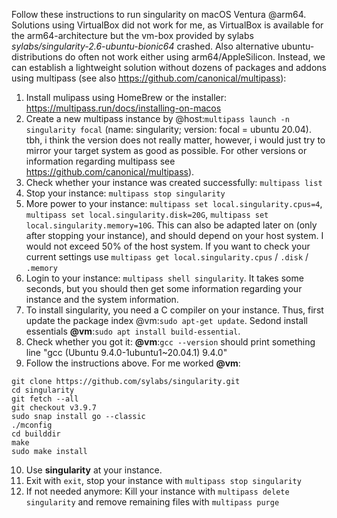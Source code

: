 Follow these instructions to run singularity on macOS Ventura @arm64. Solutions using VirtualBox did not work for me, as VirtualBox is available for the arm64-architecture but the vm-box provided by sylabs *sylabs/singularity-2.6-ubuntu-bionic64* crashed. Also alternative ubuntu-distributions do often not work either using arm64/AppleSilicon. Instead, we can establish a lightweight solution without dozens of packages and addons using multipass (see also https://github.com/canonical/multipass):

1. Install mulipass using HomeBrew or the installer: https://multipass.run/docs/installing-on-macos
2. Create a new multipass instance by @host:`multipass launch -n singularity focal` (name: singularity; version: focal = ubuntu 20.04). tbh, i think the version does not really matter, however, i would just try to mirror your target system as good as possible. For other versions or information regarding multipass see https://github.com/canonical/multipass).
3. Check whether your instance was created successfully: `multipass list`
4. Stop your instance: `multipass stop singularity`
5. More power to your instance: `multipass set local.singularity.cpus=4`, `multipass set local.singularity.disk=20G`, `multipass set local.singularity.memory=10G`. This can also be adapted later on (only after stopping your instance), and should depend on your host system. I would not exceed 50% of the host system. If you want to check your current settings use `multipass get local.singularity.cpus` / `.disk` / `.memory`
6. Login to your instance: `multipass shell singularity`. It takes some seconds, but you should then get some information regarding your instance and the system information.
7. To install singularity, you need a C compiler on your instance. Thus, first update the package index @vm:`sudo apt-get update`. Sedond install essentials **@vm**:`sudo apt install build-essential`.
8. Check whether you got it: **@vm**:`gcc --version` should print something line "gcc (Ubuntu 9.4.0-1ubuntu1~20.04.1) 9.4.0"
9. Follow the instructions above. For me worked **@vm**:
```shell
git clone https://github.com/sylabs/singularity.git
cd singularity
git fetch --all
git checkout v3.9.7
sudo snap install go --classic
./mconfig
cd builddir
make
sudo make install
```
10. Use **singularity** at your instance.
11. Exit with `exit`, stop your instance with `multipass stop singularity`
12. If not needed anymore: Kill your instance with `multipass delete singularity` and remove remaining files with `multipass purge`
